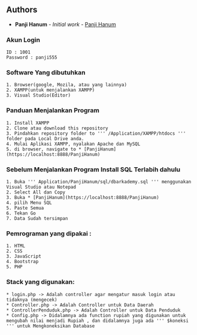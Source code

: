   ## Authors

  * **Panji Hanum** - *Initial work* - [Panji Hanum](https://github.com/panjihanum)

  ### Akun Login
  
    ID : 1001
    Password : panji555
  
  ### Software Yang dibutuhkan
    1. Browser(google, Mozila, atau yang lainnya)
    2. XAMPP(untuk menjalankan XAMPP)
    3. Visual Studio(Editor)

  ### Panduan Menjalankan Program

    1. Install XAMPP
    2. Clone atau download this repository
    3. Pindahkan repository folder to ''' /Application/XAMPP/htdocs ''' folder pada Local Drive anda.
    4. Mulai Aplikasi XAMPP, nyalakan Apache dan MySQL
    5. di browser, navigate to * [PanjiHanum](https://localhost:8888/PanjiHanum)
  
  ### Sebelum Menjalankan Program Install SQL Terlabih dahulu
    1. Buka ''' Application/PanjiHanum/sql/dbarkademy.sql ''' menggunakan Visual Studio atau Notepad
    2. Select All dan Copy 
    3. Buka * [PanjiHanum](https://localhost:8888/PanjiHanum)
    4. pilih Menu SQL
    5. Paste Semua
    6. Tekan Go
    7. Data Sudah tersimpan
  
  ### Pemrograman  yang dipakai :
    1. HTML
    2. CSS
    3. JavaScript
    4. Bootstrap
    5. PHP
 
  ### Stack yang digunakan:
    * login.php -> Adalah controller agar mengatur masuk login atau tidaknya (mengecek)
    * Controller.php -> Adalah Controller untuk Data Daerah
    * ControllerPenduduk.php -> Adalah Controller untuk Data Penduduk
    * Config.php -> Didalamnya ada function rupiah yang digunakan untuk mengubah nilai menjadi Rupiah , dan didalamnya juga ada ''' $koneksi ''' untuk Mengkoneksikan Database
